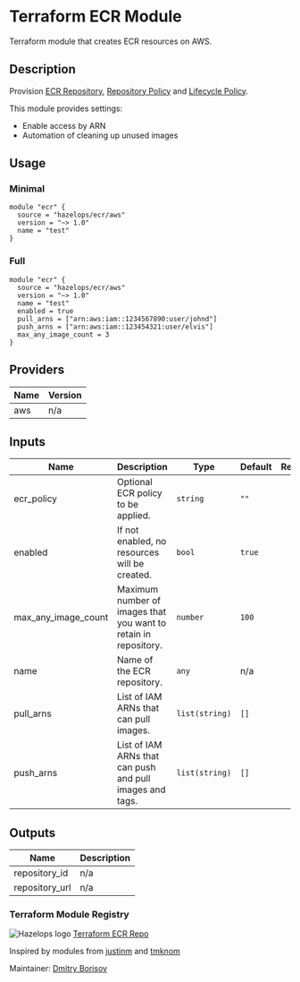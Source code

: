 # Terraform ECR Module



Terraform module that creates ECR resources on AWS.


## Description

Provision [ECR Repository](https://docs.aws.amazon.com/AmazonECR/latest/userguide/Repositories.html),
[Repository Policy](https://docs.aws.amazon.com/AmazonECR/latest/userguide/RepositoryPolicies.html) and
[Lifecycle Policy](https://docs.aws.amazon.com/AmazonECR/latest/userguide/LifecyclePolicies.html).

This module provides settings:

- Enable access by ARN
- Automation of cleaning up unused images

## Usage

### Minimal

```hcl
module "ecr" {
  source = "hazelops/ecr/aws"
  version = "~> 1.0"
  name = "test"
}
```

### Full

```hcl
module "ecr" {
  source = "hazelops/ecr/aws"
  version = "~> 1.0"
  name = "test"
  enabled = true
  pull_arns = ["arn:aws:iam::1234567890:user/johnd"]
  push_arns = ["arn:aws:iam::123454321:user/elvis"]
  max_any_image_count = 3
}
```


<!-- BEGINNING OF GENERATED BY TERRAFORM-DOCS -->

## Providers

| Name | Version |
|------|---------|
| aws | n/a |

## Inputs

| Name | Description | Type | Default | Required |
|------|-------------|------|---------|:--------:|
| ecr\_policy | Optional ECR policy to be applied. | `string` | `""` | no |
| enabled | If not enabled, no resources will be created. | `bool` | `true` | no |
| max\_any\_image\_count | Maximum number of images that you want to retain in repository. | `number` | `100` | no |
| name | Name of the ECR repository. | `any` | n/a | yes |
| pull\_arns | List of IAM ARNs that can pull images. | `list(string)` | `[]` | no |
| push\_arns | List of IAM ARNs that can push and pull images and tags. | `list(string)` | `[]` | no |

## Outputs

| Name | Description |
|------|-------------|
| repository\_id | n/a |
| repository\_url | n/a |

<!-- END OF GENERATED BY TERRAFORM-DOCS -->

### Terraform Module Registry

![Hazelops logo](https://avatars0.githubusercontent.com/u/63737915?s=25&v=4) [Terraform ECR Repo
](https://registry.terraform.io/modules/hazelops/ecr/aws)

Inspired by modules from [justinm](https://registry.terraform.io/modules/justinm) and [tmknom](https://registry.terraform.io/modules/tmknom)

Maintainer: [Dmitry Borisov](https://github.com/kobrikx)